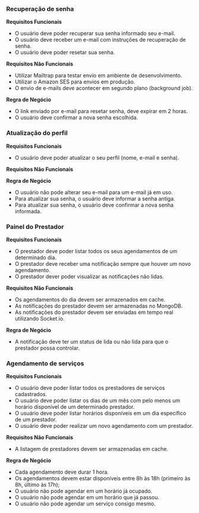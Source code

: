 ### Recuperação de senha

**Requisitos Funcionais**

  - O usuário deve poder recuperar sua senha informado seu e-mail.
  - O usuário deve receber um e-mail com instruções de recuperação de senha.
  - O usuário deve poder resetar sua senha.

**Requisitos Não Funcionais**
  - Utilizar Mailtrap para testar envio em ambiente de desenvolvimento.
  - Utilizar o Amazon SES para envios em produção.
  - O envio de e-mails deve acontecer em segundo plano (background job).

**Regra de Negócio**
  - O link enviado por e-mail para resetar senha, deve expirar em 2 horas.
  - O usuário deve confirmar a nova senha escolhida.

### Atualização do perfil

**Requisitos Funcionais**
  - O usuário deve poder atualizar o seu perfil (nome, e-mail e senha).

**Requisitos Não Funcionais**

**Regra de Negócio**
  - O usuário não pode alterar seu e-mail para um e-mail já em uso.
  - Para atualizar sua senha, o usuário deve informar a senha antiga.
  - Para atualizar sua senha, o usuário deve confirmar a nova senha informada.

### Painel do Prestador

**Requisitos Funcionais**
  - O prestador deve poder listar todos os seus agendamentos de um determinado dia.
  - O prestador deve receber uma notificação sempre que houver um novo agendamento.
  - O prestador dever poder visualizar as notificações não lidas.

**Requisitos Não Funcionais**
  - Os agendamentos do dia devem ser armazenados em cache.
  - As notificações do prestador devem ser armazenadas no MongoDB.
  - As notificações do prestador devem ser enviadas em tempo real utilizando Socket.io.

**Regra de Negócio**
  - A notificação deve ter um status de lida ou não lida para que o prestador possa controlar.

### Agendamento de serviços

**Requisitos Funcionais**
  - O usuário deve poder listar todos os prestadores de serviços cadastrados.
  - O usuário deve poder listar os dias de um mês com pelo menos um horário disponível de um determinado prestador.
  - O usuário deve poder listar horários disponíveis em um dia específico de um prestador.
  - O usuário deve poder realizar um novo agendamento com um prestador.

**Requisitos Não Funcionais**
  - A listagem de prestadores devem ser armazenadas em cache.

**Regra de Negócio**
  - Cada agendamento deve durar 1 hora.
  - Os agendamentos devem estar disponíveis entre 8h às 18h (primeiro às 8h, último às 17h);
  - O usuário não pode agendar em um horário já ocupado.
  - O usuário não pode agendar em um horário que já passou.
  - O usuário não pode agendar um serviço consigo mesmo.

